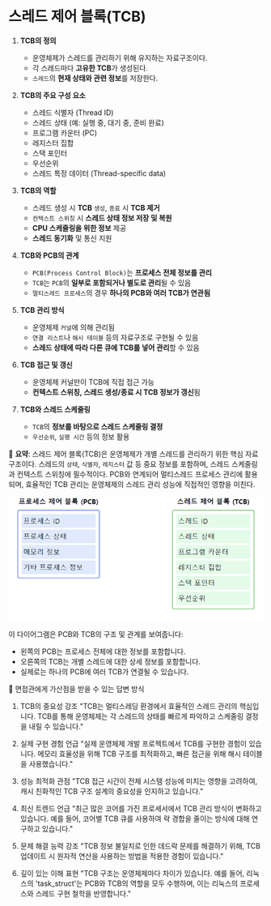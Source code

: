 # 스레드 제어 블록(TCB)

1. **TCB의 정의**
    - 운영체제가 스레드를 관리하기 위해 유지하는 자료구조이다.
    - 각 스레드마다 **고유한 TCB**가 생성된다.
    - `스레드`의 **현재 상태와 관련 정보**를 저장한다.

2. **TCB의 주요 구성 요소**
    - 스레드 식별자 (Thread ID)
    - 스레드 상태 (예: 실행 중, 대기 중, 준비 완료)
    - 프로그램 카운터 (PC)
    - 레지스터 집합
    - 스택 포인터
    - 우선순위
    - 스레드 특정 데이터 (Thread-specific data)

3. **TCB의 역할**
    - 스레드 생성 시 **TCB** `생성`, `종료` 시 **TCB 제거**
    - `컨텍스트 스위칭` 시 **스레드 상태 정보 저장 및 복원**
    - **CPU 스케줄링을 위한 정보** 제공
    - **스레드 동기화** 및 통신 지원

4. **TCB와 PCB의 관계**
    - `PCB(Process Control Block)`는 **프로세스 전체 정보를 관리**
    - `TCB`는 `PCB`의 **일부로 포함되거나 별도로 관리**될 수 있음
    - `멀티스레드 프로세스`의 경우 **하나의 PCB와 여러 TCB가 연관됨**

5. **TCB 관리 방식**
    - 운영체제 `커널`에 의해 관리됨
    - `연결 리스트`나 `해시 테이블` 등의 자료구조로 구현될 수 있음
    - **스레드 상태에 따라 다른 큐에 TCB를 넣어 관리**할 수 있음

6. **TCB 접근 및 갱신**
    - 운영체제 커널만이 TCB에 직접 접근 가능
    - **컨텍스트 스위칭, 스레드 생성/종료 시 TCB 정보가 갱신**됨

7. **TCB와 스레드 스케줄링**
    - `TCB`의 **정보를 바탕으로 스레드 스케줄링 결정**
    - `우선순위`, `실행 시간` 등의 정보 활용

📌 **요약**: 스레드 제어 블록(TCB)은 운영체제가 개별 스레드를 관리하기 위한 핵심 자료구조이다. 스레드의 `상태`, `식별자`, `레지스터` 값 등 중요 정보를 포함하며, 스레드 스케줄링과 컨텍스트 스위칭에 필수적이다. PCB와 연계되어 멀티스레드 프로세스 관리에 활용되며, 효율적인 TCB 관리는 운영체제의 스레드 관리 성능에 직접적인 영향을 미친다.


![img.png](TCB_PCB.png)


이 다이어그램은 PCB와 TCB의 구조 및 관계를 보여줍니다:
- 왼쪽의 PCB는 프로세스 전체에 대한 정보를 포함합니다.
- 오른쪽의 TCB는 개별 스레드에 대한 상세 정보를 포함합니다.
- 실제로는 하나의 PCB에 여러 TCB가 연결될 수 있습니다.

👋 면접관에게 가산점을 받을 수 있는 답변 방식

1. TCB의 중요성 강조
   "TCB는 멀티스레딩 환경에서 효율적인 스레드 관리의 핵심입니다. TCB를 통해 운영체제는 각 스레드의 상태를 빠르게 파악하고 스케줄링 결정을 내릴 수 있습니다."

2. 실제 구현 경험 언급
   "실제 운영체제 개발 프로젝트에서 TCB를 구현한 경험이 있습니다. 메모리 효율성을 위해 TCB 구조를 최적화하고, 빠른 접근을 위해 해시 테이블을 사용했습니다."

3. 성능 최적화 관점
   "TCB 접근 시간이 전체 시스템 성능에 미치는 영향을 고려하여, 캐시 친화적인 TCB 구조 설계의 중요성을 인지하고 있습니다."

4. 최신 트렌드 언급
   "최근 많은 코어를 가진 프로세서에서 TCB 관리 방식이 변화하고 있습니다. 예를 들어, 코어별 TCB 큐를 사용하여 락 경합을 줄이는 방식에 대해 연구하고 있습니다."

5. 문제 해결 능력 강조
   "TCB 정보 불일치로 인한 데드락 문제를 해결하기 위해, TCB 업데이트 시 원자적 연산을 사용하는 방법을 적용한 경험이 있습니다."

6. 깊이 있는 이해 표현
   "TCB 구조는 운영체제마다 차이가 있습니다. 예를 들어, 리눅스의 'task_struct'는 PCB와 TCB의 역할을 모두 수행하며, 이는 리눅스의 프로세스와 스레드 구현 철학을 반영합니다."